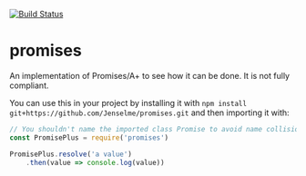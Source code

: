 [![Build Status](https://travis-ci.org/Jenselme/promises.svg?branch=master)](https://travis-ci.org/Jenselme/promises)

# promises

An implementation of Promises/A+ to see how it can be done. It is not fully compliant.

You can use this in your project by installing it with `npm install git+https://github.com/Jenselme/promises.git` and then importing it with:
```js
// You shouldn't name the imported class Promise to avoid name collision with the default implementation.
const PromisePlus = require('promises')

PromisePlus.resolve('a value')
    .then(value => console.log(value))
```

